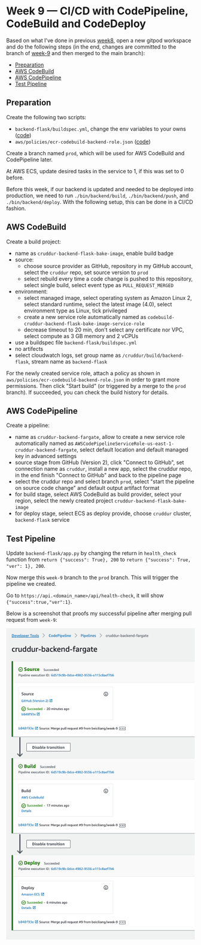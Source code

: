 # Week 9 — CI/CD with CodePipeline, CodeBuild and CodeDeploy

Based on what I've done in previous [week8](https://github.com/beiciliang/aws-bootcamp-cruddur-2023/blob/main/journal/week8.md), open a new gitpod workspace and do the following steps (in the end, changes are committed to the branch of [week-9](https://github.com/beiciliang/aws-bootcamp-cruddur-2023/tree/week-9) and then merged to the main branch):

- [Preparation](#preparation)
- [AWS CodeBuild](#aws-codebuild)
- [AWS CodePipeline](#aws-codepipeline)
- [Test Pipeline](#test-pipeline)

## Preparation

Create the following two scripts:

- `backend-flask/buildspec.yml`, change the env variables to your owns ([code](https://github.com/beiciliang/aws-bootcamp-cruddur-2023/blob/week-9/backend-flask/buildspec.yml))
- `aws/policies/ecr-codebuild-backend-role.json` ([code](https://github.com/beiciliang/aws-bootcamp-cruddur-2023/blob/week-9/aws/policies/ecr-codebuild-backend-role.json))

Create a branch named `prod`, which will be used for AWS CodeBuild and CodePipeline later.

At AWS ECS, update desired tasks in the service to 1, if this was set to 0 before.

Before this week, if our backend is updated and needed to be deployed into production, we need to run `./bin/backend/build`, `./bin/backend/push`, and `./bin/backend/deploy`. With the following setup, this can be done in a CI/CD fashion.

## AWS CodeBuild

Create a build project:

- name as `cruddur-backend-flask-bake-image`, enable build badge
- source:
  - choose source provider as GitHub, repository in my GitHub account, select the `cruddur` repo, set source version to `prod`
  - select rebuild every time a code change is pushed to this repository, select single build, select event type as `PULL_REQUEST_MERGED`
- environment:
  - select managed image, select operating system as Amazon Linux 2, select standard runtime, select the latest image (4.0), select environment type as Linux, tick privileged
  - create a new service role automatically named as `codebuild-cruddur-backend-flask-bake-image-service-role`
  - decrease timeout to 20 min, don't select any certificate nor VPC, select compute as 3 GB memory and 2 vCPUs
- use a buildspec file `backend-flask/buildspec.yml`
- no artifects
- select cloudwatch logs, set group name as `/cruddur/build/backend-flask`, stream name as `backend-flask`

For the newly created service role, attach a policy as shown in `aws/policies/ecr-codebuild-backend-role.json` in order to grant more permissions. Then click "Start build" (or triggered by a merge to the `prod` branch). If succeeded, you can check the build history for details.

## AWS CodePipeline

Create a pipeline:

- name as `cruddur-backend-fargate`, allow to create a new service role automatically named as `AWSCodePipelineServiceRole-us-east-1-cruddur-backend-fargate`, select default location and default managed key in advanced settings
- source stage from GitHub (Version 2), click "Connect to GitHub", set connection name as `cruddur`, install a new app, select the cruddur repo, in the end finish "Connect to GitHub" and back to the pipeline page
- select the cruddur repo and select branch `prod`, select "start the pipeline on source code change" and default output artifact format
- for build stage, select AWS CodeBuild as build provider, select your region, select the newly created project `cruddur-backend-flask-bake-image`
- for deploy stage, select ECS as deploy provide, choose `cruddur` cluster, `backend-flask` service

## Test Pipeline

Update `backend-flask/app.py` by changing the return in `health_check` function from `return {"success": True}, 200` to `return {"success": True, "ver": 1}, 200`.

Now merge this `week-9` branch to the `prod` branch. This will trigger the pipeline we created.

Go to `https://api.<domain_name>/api/health-check`, it will show `{"success":true,"ver":1}`.

Below is a screenshot that proofs my successful pipeline after merging pull request from `week-9`:

![Proof of CodePipline](assets/week09-codepipeline.png)
